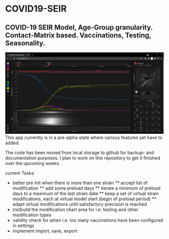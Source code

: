 # COVID19-SEIR
## COVID-19 SEIR Model, Age-Group granularity. Contact-Matrix based. Vaccinations, Testing, Seasonality.
![alt text](https://github.com/the-butcher/COVID19-SEIR/blob/master/src/main/webapp/assets/screenshot01.png?raw=true)
This app currently is in a pre-alpha state where various features yet have to added.

The code has been moved from local storage to github for backup- and documentation purposes. I plan to work on this repository to get it finished over the upcoming weeks.

current Tasks:
* better pre init when there is more than one strain
** accept list of modification
** add some preload days
** iterate a minimum of preload days to a maximum of the last strain date
** keep a set of virtual strain modifications, each at virtual model start (begin of preload period)
** adapt virtual modifications until satisfactory precision is reached
* (re)build the modification chart area for i.e. testing and other modification types
* validity check for when i.e. too many vaccinations have been configured in settings
* implement import, save, export
